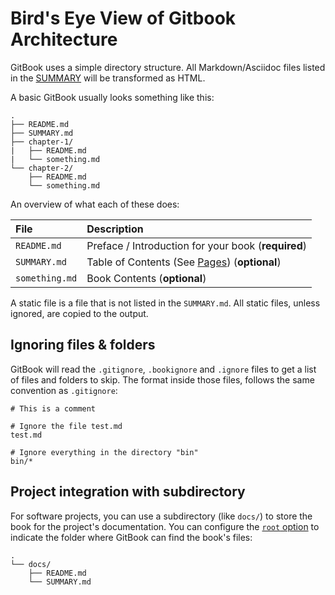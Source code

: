 # Bird's Eye View of Gitbook Architecture

GitBook uses a simple directory structure. All Markdown/Asciidoc files listed in the [SUMMARY](https://github.com/JingyaXun/gitbook/blob/master/SUMMARY.md) will be transformed as HTML.

A basic GitBook usually looks something like this:

```text
.
├── README.md
├── SUMMARY.md
├── chapter-1/
|   ├── README.md
|   └── something.md
└── chapter-2/
    ├── README.md
    └── something.md
```

An overview of what each of these does:

| File | Description |
| :--- | :--- |
| `README.md` | Preface / Introduction for your book \(**required**\) |
| `SUMMARY.md` | Table of Contents \(See [Pages](https://github.com/JingyaXun/gitbook/blob/master/SUMMARY.md)\) \(**optional**\) |
| `something.md` | Book Contents \(**optional**\) |

A static file is a file that is not listed in the `SUMMARY.md`. All static files, unless ignored, are copied to the output.

## Ignoring files & folders <a id="ignore"></a>

GitBook will read the `.gitignore`, `.bookignore` and `.ignore` files to get a list of files and folders to skip. The format inside those files, follows the same convention as `.gitignore`:

```text
# This is a comment

# Ignore the file test.md
test.md

# Ignore everything in the directory "bin"
bin/*
```

## Project integration with subdirectory <a id="subdirectory"></a>

For software projects, you can use a subdirectory \(like `docs/`\) to store the book for the project's documentation. You can configure the [`root` option](https://github.com/JingyaXun/gitbook/blob/master/SUMMARY.md) to indicate the folder where GitBook can find the book's files:

```text
.
└── docs/
    ├── README.md
    └── SUMMARY.md
```

